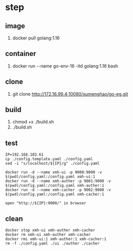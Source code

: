 # step

## image

1. docker pull golang:1.16

## container

1. docker run --name go-env-16 -itd golang:1.16 bash

## clone

1. git clone http://172.16.99.4:10080/xumenghao/go-eg.git

## build

1. chmod +x ./build.sh
2. ./build.sh

## test

```shell
IP=192.168.103.61
cp ./config.template.yaml ./config.yaml
sed -i "s/localhost/${IP}/g" ./config.yaml

docker run -d --name xmh-ui -p 9000:9000 -v $(pwd)/config.yaml:/config.yaml xmh-ui:1
docker run -d --name xmh-auther -p 9001:9000 -v $(pwd)/config.yaml:/config.yaml xmh-auther:1
docker run -d --name xmh-cacher -p 9002:9000 -v $(pwd)/config.yaml:/config.yaml xmh-cacher:1

open "http://${IP}:9000/" in browser
```

## clean

```shell
docker stop xmh-ui xmh-auther xmh-cacher
docker rm xmh-ui xmh-auther xmh-cacher
docker rmi xmh-ui:1 xmh-auther:1 xmh-cacher:1
rm -f ./config.yaml ./ui ./auther ./cacher
```
